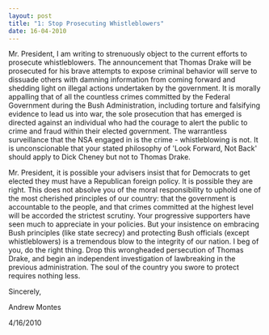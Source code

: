 ```yaml
---
layout: post
title: "1: Stop Prosecuting Whistleblowers"
date: 16-04-2010
---
```


Mr. President, I am writing to strenuously object to the current efforts to prosecute whistleblowers. The announcement that Thomas Drake will be prosecuted for his brave attempts to expose criminal behavior will serve to dissuade others with damning information from coming forward and shedding light on illegal actions undertaken by the government. It is morally appalling that of all the countless crimes committed by the Federal Government during the Bush Administration, including torture and falsifying evidence to lead us into war, the sole prosecution that has emerged is directed against an individual who had the courage to alert the public to crime and fraud within their elected government. The warrantless surveillance that the NSA engaged in is the crime - whistleblowing is not. It is unconscionable that your stated philosophy of 'Look Forward, Not Back' should apply to Dick Cheney but not to Thomas Drake.

Mr. President, it is possible your advisers insist that for Democrats to get elected they must have a Republican foreign policy. It is possible they are right. This does not absolve you of the moral responsibility to uphold one of the most cherished principles of our country: that the government is accountable to the people, and that crimes committed at the highest level will be accorded the strictest scrutiny. Your progressive supporters have seen much to appreciate in your policies. But your insistence on embracing Bush principles (like state secrecy) and protecting Bush officials (except whistleblowers) is a tremendous blow to the integrity of our nation. I beg of you, do the right thing. Drop this wrongheaded persecution of Thomas Drake, and begin an independent investigation of lawbreaking in the previous administration. The soul of the country you swore to protect requires nothing less.

Sincerely,

Andrew Montes

4/16/2010
